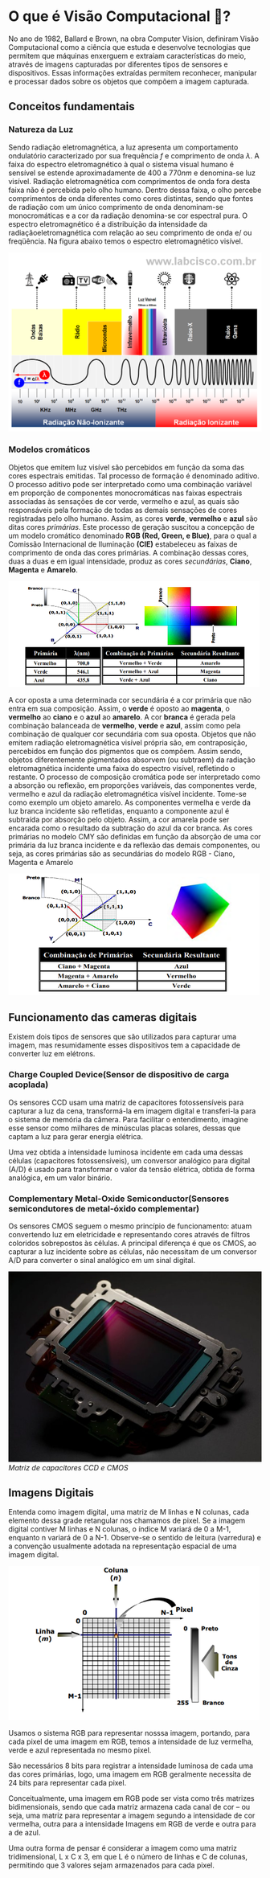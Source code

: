 
# O que é Visão Computacional :thinking:?

No ano de 1982, Ballard e Brown, na obra Computer Vision, definiram Visão Computacional como a ciência que estuda e desenvolve tecnologias que permitem que máquinas enxerguem e extraiam características do meio, através de imagens capturadas por diferentes tipos de sensores e dispositivos. Essas informações extraídas permitem reconhecer, manipular e processar dados sobre os objetos que compõem a imagem capturada.

## Conceitos fundamentais

### Natureza da Luz

Sendo radiação eletromagnética, a luz apresenta um comportamento ondulatório caracterizado por sua frequência $f$ e comprimento de onda $λ$. A faixa do espectro eletromagnético à qual o sistema visual humano é sensível se estende aproximadamente de $400$ a $770 nm$ e denomina-se luz visível. Radiação eletromagnética com comprimentos de onda fora desta faixa não é percebida pelo olho humano. Dentro dessa faixa, o olho percebe comprimentos de onda diferentes como cores distintas, sendo que fontes de radiação com um único comprimento de onda denominam-se monocromáticas e a cor da radiação denomina-se cor espectral pura. O espectro eletromagnético é a distribuição da intensidade da radiaçãoeletromagnética com relação ao seu comprimento de onda e/ ou freqüência. Na figura abaixo temos o espectro eletromagnético visível.

![espectro eletromagnético](Imagens/../../Imagens/espectro_eletromagnetico.png)

### Modelos cromáticos

Objetos que emitem luz visível são percebidos em função da soma das cores espectrais emitidas. Tal processo de formação é denominado aditivo. O processo aditivo pode ser interpretado como uma combinação variável em proporção de componentes monocromáticas nas faixas espectrais associadas às sensações de cor verde, vermelho e azul, as quais são responsáveis pela formação de todas as demais sensações de cores registradas pelo olho humano. Assim, as cores **verde**, **vermelho** e **azul** são ditas cores *primárias*. Este processo de geração suscitou a concepção de um modelo cromático denominado **RGB (Red, Green, e Blue)**, para o qual a Comissão Internacional de Iluminação **(CIE)** estabeleceu as faixas de comprimento de onda das cores primárias. A combinação dessas cores, duas a duas e em igual intensidade, produz as cores *secundárias*, **Ciano**, **Magenta** e **Amarelo**.

<img src="Imagens/../../Imagens/Cromatico_modelo.png" alt="modelo_cromatico" width="500"/>

A cor oposta a uma determinada cor secundária é a cor primária que não entra em sua composição. Assim, o **verde** é oposto ao **magenta**, o **vermelho** ao **ciano** e o **azul** ao **amarelo**. A cor **branca** é gerada pela combinação balanceada de **vermelho**, **verde** e **azul**, assim como pela combinação de qualquer cor secundária com sua oposta. Objetos que não emitem radiação eletromagnética visível própria são, em contraposição, percebidos em função dos pigmentos que os compõem. Assim sendo, objetos diferentemente pigmentados absorvem (ou
subtraem) da radiação eletromagnética incidente uma faixa do espectro visível, refletindo o
restante. O processo de composição cromática pode ser interpretado como a absorção ou
reflexão, em proporções variáveis, das componentes verde, vermelho e azul da radiação
eletromagnética visível incidente. Tome-se como exemplo um objeto amarelo. As componentes
vermelha e verde da luz branca incidente são refletidas, enquanto a componente azul é subtraída
por absorção pelo objeto. Assim, a cor amarela pode ser encarada como o resultado da subtração
do azul da cor branca. As cores primárias no modelo CMY são definidas em função da
absorção de uma cor primária da luz branca incidente e da reflexão das demais
componentes, ou seja, as cores primárias são as secundárias do modelo RGB - Ciano,
Magenta e Amarelo

<img src="Imagens/../../Imagens/Secundario_modelo.png" alt="Secundario_modelo" width="500"/>

## Funcionamento das cameras digitais

Existem dois tipos de sensores que são utilizados para capturar uma imagem, mas resumidamente esses dispositivos tem a capacidade de converter luz em elétrons.

### Charge Coupled Device(Sensor de dispositivo de carga acoplada)

Os sensores CCD usam uma matriz de capacitores fotossensíveis para capturar a luz da cena, transformá-la em imagem digital e transferi-la para o sistema de memória da câmera. Para facilitar o entendimento, imagine esse sensor como milhares de minúsculas placas solares, dessas que captam a luz para gerar energia elétrica.

Uma vez obtida a intensidade luminosa incidente em cada uma dessas células (capacitores fotossensíveis), um conversor analógico para digital (A/D) é usado para transformar o valor da tensão elétrica, obtida de forma analógica, em um valor binário.

### Complementary Metal-Oxide Semiconductor(Sensores semicondutores de metal-óxido complementar)

Os sensores CMOS seguem o mesmo princípio de funcionamento: atuam convertendo luz em eletricidade e representando cores através de filtros coloridos sobrepostos às células. A principal diferença é que os CMOS, ao capturar a luz incidente sobre as células, não necessitam de um conversor A/D para converter o sinal analógico em um sinal digital.

!['Minha Imagem'](Imagens/../../Imagens/ccd.jpg)  
*Matriz de capacitores CCD e CMOS*
## Imagens Digitais

Entenda como imagem digital, uma matriz de M linhas e N colunas, cada elemento dessa grade retangular nos chamamos de pixel. Se a imagem digital contiver M linhas e N colunas, o índice M
variará de 0 a M-1, enquanto n variará de 0 a N-1. Observe-se o sentido de leitura (varredura)
e a convenção usualmente adotada na representação espacial de uma imagem digital.

<img src="Imagens/../../Imagens/Matriz_piexels.png" alt="Matriz de pixels" width="500"/>

Usamos o sistema RGB para representar nosssa imagem, portando, para cada pixel de uma imagem em RGB, temos a intensidade de luz vermelha, verde e azul representada no
mesmo pixel.  

São necessários 8 bits  para  registrar a intensidade luminosa de cada uma das cores primárias, logo, uma imagem em
RGB geralmente necessita de 24 bits para representar cada pixel.  

Conceitualmente,  uma imagem  em  RGB  pode  ser  vista  como três  matrizes  bidimensionais,  sendo  que  cada  matriz  armazena cada canal de cor – ou seja, uma matriz para representar a imagem
segundo  a intensidade  de  cor  vermelha,  outra  para  a intensidade Imagens em RGB
de verde e outra para a de azul.

Uma outra forma de pensar é considerar a imagem como uma matriz tridimensional, L x C x 3, em que L é o número de linhas e
C  de  colunas, permitindo que 3 valores  sejam  armazenados para cada pixel.


